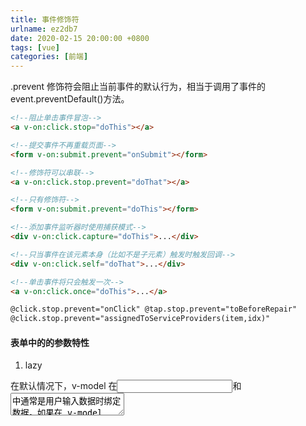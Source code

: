 ```yaml
---
title: 事件修饰符
urlname: ez2db7
date: 2020-02-15 20:00:00 +0800
tags: [vue]
categories: [前端]
---
```


.prevent 修饰符会阻止当前事件的默认行为，相当于调用了事件的 event.preventDefault()方法。

<!-- more -->

```html
<!--阻止单击事件冒泡-->
<a v-on:click.stop="doThis"></a>

<!--提交事件不再重载页面-->
<form v-on:submit.prevent="onSubmit"></form>

<!--修饰符可以串联-->
<a v-on:click.stop.prevent="doThat"></a>

<!--只有修饰符-->
<form v-on:submit.prevent="doThis"></form>

<!--添加事件监听器时使用捕获模式-->
<div v-on:click.capture="doThis">...</div>

<!--只当事件在该元素本身（比如不是子元素）触发时触发回调-->
<div v-on:click.self="doThat">...</div>

<!--单击事件将只会触发一次-->
<a v-on:click.once="doThis">...</a>
```

```html
@click.stop.prevent="onClick" @tap.stop.prevent="toBeforeRepair"
@click.stop.prevent="assignedToServiceProviders(item,idx)"
```

#### 表单中的的参数特性

1. lazy

在默认情况下，v-model 在<input>和<textarea>中通常是用户输入数据时绑定数据。如果在 v-model 后添加一个修饰符.lazy，它就会转变为在 change 事件中绑定数据。

```javascript
<!--在 'change'而不是 "input"事件中更新 -->
  <input v-model.lazy="msg" />
```

2..number.number 修饰符是用来将输入内容自动转换成数值的，用法是直接在 v-model 后添加.number。该修饰符只对开始是数字的字符串有效，当数字有非数字字符时，属性值将不再变化。

```javascript
<input v-model.number="age" type="text" />
```

3..trim.trim 的作用就是自动过滤用户输入进去的首尾空格，用法和上边的两个修饰符一样，在 v-model 后添加.trim。

```javascript
<input v-model.trim="msg" />
```

#### 双滚动问题

```html
// view内滚动添加
<view class="new-drop" @touchmove.stop.prevent="scrollViewDidScroll">
  <scroll-view scroll-y="true" style="max-height: 525upx;"> </scroll-view>
</view>
// 添加空方法 scrollViewDidScroll() { }
```
